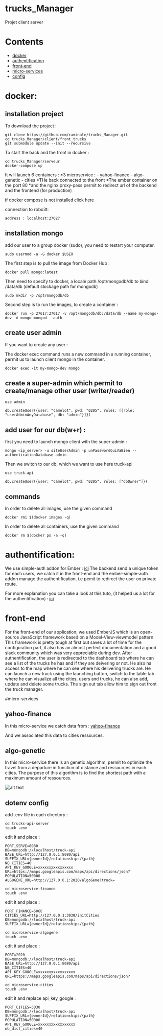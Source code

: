 # trucks_Manager
Projet client server 


# Contents
* [docker](#docker)
* [authentification](#authentification)
* [front-end](#front-end)
* [micro-services](#micro-services)
* [config](#config)





# docker:

installation project
------------------

To download the project : 
```
git clone https://github.com/caminale/trucks_Manager.git
cd trucks_Manager/client/front_trucks
git submodule update --init --recursive
```
To start the back and the front in docker :
```
cd trucks_Manager/serveur
docker-compose up
```
It will launch 6 containers : 
*3 microservice :
    - yahoo-finance
    - algo-genetic
    - cities
 *THe back connected to the front
 *The ember container on the port 80 
 *and the nginx proxy-pass permit to redirect url of the backend and the frontend (for production)
    
    
    
if docker compose is not installed click [here](https://docs.docker.com/compose/install/)

connection to robo3t: 
```
address : localhost:27027
```
installation mongo 
------------------


add our user to a group docker (sudo), you need to restart your computer.

```
sudo usermod -a -G docker $USER
```
The first step is to pull the image from Docker Hub :
```
docker pull mongo:latest
```
Then need to specify to docker, a locale path /opt/mongodb/db to bind  /data/db (default stockage path for mongodb)
```
sudo mkdir -p /opt/mongodb/db 
```
Second step is to run the images, to create a container : 

```
docker run -p 27017:27017 -v /opt/mongodb/db:/data/db --name my-mongo-dev -d mongo mongod --auth
```
create user admin
------------------


If you want to create any user : 

The docker exec command runs a new command in a running container, permit us to launch client mongo in the container.

```
docker exec -it my-mongo-dev mongo
```
create a super-admin which permit to create/manage other user (writer/reader) 
------------------

```
use admin

db.createUser({user: "camelot", pwd: "0205", roles: [{role: "userAdminAnyDatabase", db: "admin"}]})

```
add user for our db(w+r) :
------------------

first you need to launch mongo client with the super-admin :
```
mongo <ip_server> -u siteUserAdmin -p unPasswordQuiVaBien --authenticationDatabase admin
```
Then we switch to our db, which we want to use here truck-api

```
use truck-api

db.createUser({user: "camelot", pwd: "0205", roles: ["dbOwner"]})

```
commands
------------------



In order to delete all images, use the given command
```
docker rmi $(docker images -q)
```

In order to delete all containers, use the given command
```
docker rm $(docker ps -a -q)
```

# authentification:
We use simple-auth addon for Ember :
[ici](https://github.com/simplabs/ember-simple-auth)
The backend send a unique token for each users, we catch it in the front-end and the ember-simple-auth addon manage the authentification, 
i.e pemit to redirect the user on private route.
 
For more explanation you can take a look at this tuto, (it helped us a lot for the authentification) : 
[ici](https://scotch.io/tutorials/authenticate-a-node-js-api-with-json-web-tokens)

# front-end
For the front-end of our application, we used EmberJS which is an open-source JavaScript framework based on a Model-View-viewmodel pattern.
This framework is pretty tough at first but saves a lot of time for the configuration part, it also has an almost perfect documentation and a good slack community which was very appreciable during dev.
After authentification, the user is redirected to the dashboard tab where he can see a list of the trucks he has and if they are deivering or not. He also ha access to the map where he can see where his delivering trucks are.
He can launch a new truck using the launching button, switch to the table tab where he can visualize all the cities, users and trucks, he can also add, update and delete some trucks.
The sign out tab allow him to sign out front the truck manager.



#micro-services

 yahoo-finance
------------------
In this micro-service we catch data from :
[yahoo-finance](https://www.npmjs.com/package/yahoo-finance)

And we associated this data to cities ressources.

algo-genetic
------------------

In this micro-service there is an genetic algorithm, permit to optimize the travel from a  departure
in function of distance and ressources in each cities. The purpose of this algorithm is to find the shortest path with a maximum
amount of ressources. 

![alt text](images/graph_algo.png "Description goes here")


dotenv config
------------------

add .env file in each directory : 
```
cd trucks-api-server
touch .env
```
edit it and place : 
```
PORT_SERVE=8080
DB=mongodb://localhost/truck-api
BASE_URL=http://127.0.0.1:8080/api
SUFFIX_URL={ownerId}/relationships/{path}
NB_CITIES=40
API_KEY_GOOGLE=xxxxxxxxxxxxxxxx
URL=https://maps.googleapis.com/maps/api/directions/json?
POPULATION=50000
ALGOGENE_URL=http://127.0.0.1:2020/algoGene?truck=
```

```
cd microservice-finance
touch .env
```
edit it and place : 
```
PORT_FINANCE=6060
CITIES_URL=http://127.0.0.1:3030/initCities
DB=mongodb://localhost/truck-api
SUFFIX_URL={ownerId}/relationships/{path}
```



```
cd microservice-algogene
touch .env
```
edit it and place : 
```
PORT=2020
DB=mongodb://localhost/truck-api
BASE_URL=http://127.0.0.1:8080/api
NB_CITIES=40
API_KEY_GOOGLE=xxxxxxxxxxxxxxxxx
URL=https://maps.googleapis.com/maps/api/directions/json?
```

```
cd microservice-cities
touch .env
```
edit it and replace api_key_google : 
```
PORT_CITIES=3030
DB=mongodb://localhost/truck-api
SUFFIX_URL={ownerId}/relationships/{path}
POPULATION=50000
API_KEY_GOOGLE=xxxxxxxxxxxxxxxxx
nb_dist_cities=40
```
